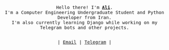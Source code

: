<p align="center">
  <br><samp>
    Hello there! I'm <b><a target="_blank" href="https://github.com/Alihtt">Ali</a></b>.
    <br>I'm a Computer Engineering Undergraduate Student and Python Developer from Iran.<br>
    I'm also currently learning Django while working on my Telegram bots and other projects.<br>
    <br></samp>
</p>

<p align="center">
  <samp>
  | <a href = "mailto: aliht.workspace@gmail.com">Email</a> | <a href='https://t.me/al_iht'>Telegram</a> |
  </samp>
</p> 

